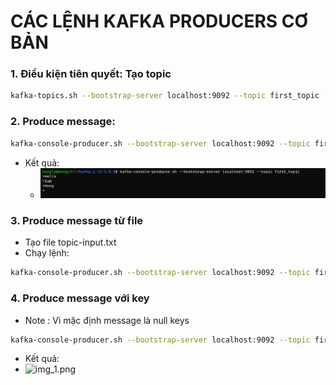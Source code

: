 # CÁC LỆNH KAFKA PRODUCERS CƠ BẢN

### 1. Điều kiện tiên quyết: Tạo topic
```bash
kafka-topics.sh --bootstrap-server localhost:9092 --topic first_topic --create --partitions 3 --replication-factor 1

```

### 2. Produce message:

```bash
kafka-console-producer.sh --bootstrap-server localhost:9092 --topic first_topic
```
- Kết quả:
  + ![img.png](img.png)


### 3. Produce message từ file

- Tạo file topic-input.txt
- Chạy lệnh:
```bash
kafka-console-producer.sh --bootstrap-server localhost:9092 --topic first_topic < topic-input.txt
```



### 4. Produce message với key 
- Note : Vì mặc định message là null keys

```bash
kafka-console-producer.sh --bootstrap-server localhost:9092 --topic first_topic --property parse.key=true --property key.separator=:
````

- Kết quả:
- ![img_1.png](img_1.png)